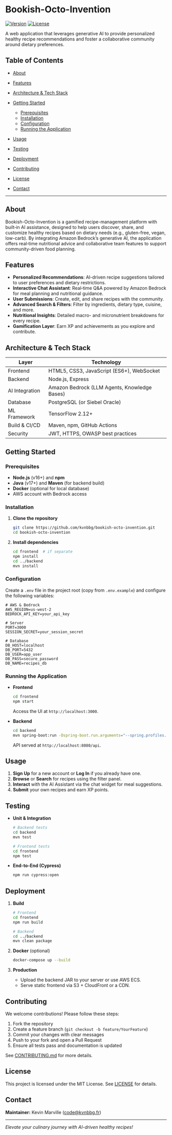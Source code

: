 # Bookish-Octo-Invention

[![Version](https://img.shields.io/badge/version-1.0.0-blue.svg)](#) [![License](https://img.shields.io/badge/license-MIT-green.svg)](#)

A web application that leverages generative AI to provide personalized healthy recipe recommendations and foster a collaborative community around dietary preferences.

## Table of Contents

* [About](#about)
* [Features](#features)
* [Architecture & Tech Stack](#architecture--tech-stack)
* [Getting Started](#getting-started)

  * [Prerequisites](#prerequisites)
  * [Installation](#installation)
  * [Configuration](#configuration)
  * [Running the Application](#running-the-application)
* [Usage](#usage)
* [Testing](#testing)
* [Deployment](#deployment)
* [Contributing](#contributing)
* [License](#license)
* [Contact](#contact)

---

## About

Bookish-Octo-Invention is a gamified recipe-management platform with built‑in AI assistance, designed to help users discover, share, and customize healthy recipes based on dietary needs (e.g., gluten-free, vegan, low-carb). By integrating Amazon Bedrock’s generative AI, the application offers real‑time nutritional advice and collaborative team features to support community-driven food planning.

## Features

* **Personalized Recommendations**: AI-driven recipe suggestions tailored to user preferences and dietary restrictions.
* **Interactive Chat Assistant**: Real‑time Q\&A powered by Amazon Bedrock for meal planning and nutritional guidance.
* **User Submissions**: Create, edit, and share recipes with the community.
* **Advanced Search & Filters**: Filter by ingredients, dietary type, cuisine, and more.
* **Nutritional Insights**: Detailed macro- and micronutrient breakdowns for every recipe.
* **Gamification Layer**: Earn XP and achievements as you explore and contribute.

## Architecture & Tech Stack

| Layer          | Technology                                   |
| -------------- | -------------------------------------------- |
| Frontend       | HTML5, CSS3, JavaScript (ES6+), WebSocket    |
| Backend        | Node.js, Express                             |
| AI Integration | Amazon Bedrock (LLM Agents, Knowledge Bases) |
| Database       | PostgreSQL (or Siebel Oracle)                |
| ML Framework   | TensorFlow 2.12+                             |
| Build & CI/CD  | Maven, npm, GitHub Actions                   |
| Security       | JWT, HTTPS, OWASP best practices             |

## Getting Started

### Prerequisites

* **Node.js** (v16+) and **npm**
* **Java** (v17+) and **Maven** (for backend build)
* **Docker** (optional for local database)
* AWS account with Bedrock access

### Installation

1. **Clone the repository**

   ```bash
   git clone https://github.com/kvnbbg/bookish-octo-invention.git
   cd bookish-octo-invention
   ```

2. **Install dependencies**

   ```bash
   cd frontend  # if separate
   npm install
   cd ../backend
   mvn install
   ```

### Configuration

Create a `.env` file in the project root (copy from `.env.example`) and configure the following variables:

```env
# AWS & Bedrock
AWS_REGION=us-west-2
BEDROCK_API_KEY=your_api_key

# Server
PORT=3000
SESSION_SECRET=your_session_secret

# Database
DB_HOST=localhost
DB_PORT=5432
DB_USER=app_user
DB_PASS=secure_password
DB_NAME=recipes_db
```

### Running the Application

* **Frontend**

  ```bash
  cd frontend
  npm start
  ```

  Access the UI at `http://localhost:3000`.

* **Backend**

  ```bash
  cd backend
  mvn spring-boot:run -Dspring-boot.run.arguments="--spring.profiles.active=dev"
  ```

  API served at `http://localhost:8080/api`.

## Usage

1. **Sign Up** for a new account or **Log In** if you already have one.
2. **Browse** or **Search** for recipes using the filter panel.
3. **Interact** with the AI Assistant via the chat widget for meal suggestions.
4. **Submit** your own recipes and earn XP points.

## Testing

* **Unit & Integration**

  ```bash
  # Backend tests
  cd backend
  mvn test

  # Frontend tests
  cd frontend
  npm test
  ```

* **End-to-End (Cypress)**

  ```bash
  npm run cypress:open
  ```

## Deployment

1. **Build**

   ```bash
   # Frontend
   cd frontend
   npm run build

   # Backend
   cd ../backend
   mvn clean package
   ```

2. **Docker** (optional)

   ```bash
   docker-compose up --build
   ```

3. **Production**

   * Upload the backend JAR to your server or use AWS ECS.
   * Serve static frontend via S3 + CloudFront or a CDN.

## Contributing

We welcome contributions! Please follow these steps:

1. Fork the repository
2. Create a feature branch (`git checkout -b feature/YourFeature`)
3. Commit your changes with clear messages
4. Push to your fork and open a Pull Request
5. Ensure all tests pass and documentation is updated

See [CONTRIBUTING.md](CONTRIBUTING.md) for more details.

## License

This project is licensed under the MIT License. See [LICENSE](LICENSE) for details.

## Contact

**Maintainer:** Kevin Marville ([code@kvnbbg.fr](mailto:code@kvnbbg.fr))

---

*Elevate your culinary journey with AI-driven healthy recipes!*
